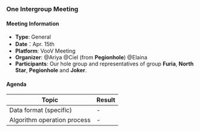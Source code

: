 ### One Intergroup Meeting

#### Meeting Information
- **Type**: General
- **Date**：Apr. 15th
- **Platform**: VooV Meeting
- **Organizer**: @Ariya @Ciel (from **Pegionhole**) @Elaina
- **Participants**: Our hole group and representatives of group **Furia**, **North Star**, **Pegionhole** and **Joker**.

#### Agenda
|Topic|Result|
|-|-|
|Data format (specific)|-|
|Algorithm operation process|-|

